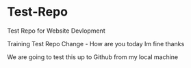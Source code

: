 # Test-Repo
Test Repo for Website Devlopment

Training Test Repo Change - How are you today
Im fine thanks


We are going to test this up to Github from my local machine
